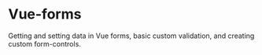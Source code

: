 # Vue-forms
Getting and setting data in Vue forms, basic custom validation, and creating custom form-controls.
